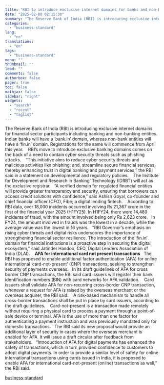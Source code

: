 ```yaml
---
title: "RBI to introduce exclusive internet domains for banks and non-banks"
date: "2025-02-08 02:15:30"
summary: "The Reserve Bank of India (RBI) is introducing exclusive internet domains for financial sector participants including banking and non-banking entities. Indian banks will have a ‘bank.in’ domain, whereas non-bank entities will have a ‘fin.in’ domain. Registrations for the same will commence from April this year. RBI’s move to introduce exclusive..."
categories:
  - "business-standard"
lang:
  - "en"
translations:
  - "en"
tags:
  - "business-standard"
menu: ""
thumbnail: ""
lead: ""
comments: false
authorbox: false
pager: true
toc: false
mathjax: false
sidebar: "right"
widgets:
  - "search"
  - "recent"
  - "taglist"
---
```


The Reserve Bank of India (RBI) is introducing exclusive internet domains for financial sector participants including banking and non-banking entities. Indian banks will have a ‘bank.in’ domain, whereas non-bank entities will have a ‘fin.in’ domain. Registrations for the same will commence from April this year. 
 
RBI’s move to introduce exclusive banking domains comes on the back of a need to contain cyber security threats such as phishing attacks. 
 
“This initiative aims to reduce cyber security threats and malicious activities like phishing; and, streamline secure financial services, thereby enhancing trust in digital banking and payment services,” the RBI said in a statement on developmental and regulatory policies. 
 
The Institute for Development and Research in Banking’ Technology (IDRBT) will act as the exclusive registrar.
 
“A verified domain for regulated financial entities will provide greater transparency and security, ensuring that borrowers can access credit solutions with confidence,” said Ashish Goyal, co-founder and chief financial officer (CFO), Fibe; a digital lending fintech. 
 
According to RBI data, over 18,000 incidents occurred involving Rs 21,367 crore in the first of the financial year 2025 (H1FY25). In H1FY24, there were 14,480 incidents of fraud, with the amount involved being only Rs 2,623 crore.
 
In FY24, the amount involved in frauds was the lowest in a decade, while the average value was the lowest in 16 years.
 
"RBI Governor’s emphasis on rising cyber threats and digital risks underscores the importance of strengthening financial sector resilience. The introduction of the ‘fin.in’ domain for financial institutions is a proactive step in securing the digital ecosystem," said Jatinder Handoo, CEO, Digital Lenders Association of India (DLAI). 
 
**AFA for international card not present transactions**
 
The RBI has proposed to enable additional factor authentication (AFA) for online international ‘card-not-present’ (CNP) transactions, seeking to strengthen security of payments overseas.
 
In its draft guidelines of AFA for cross border CNP transactions, the RBI said card issuers will register their bank identification numbers (BIN) with card networks for AFA validation. 
 
Card issuers shall validate AFA for non-recurring cross-border CNP transaction, whenever a request for AFA is raised by the overseas merchant or the overseas acquirer, the RBI said. 
 
A risk-based mechanism to handle all cross-border transactions shall be put in place by card issuers, according to the draft guidelines. 
 
Card-not-present is a transaction made remotely without requiring a physical card to process a payment through a point-of-sale device or terminal. AFA is the use of more than one factor for authenticating a payment instruction and was previously mandated only for domestic transactions.
 
The RBI said its new proposal would provide an additional layer of security in cases where the overseas merchant is enabled for AFA. It will issue a draft circular after feedback from stakeholders.
 
“Introduction of AFA for digital payments has enhanced the safety of transactions, which in turn provided confidence to customers to adopt digital payments. In order to provide a similar level of safety for online international transactions using cards issued in India, it is proposed to enable AFA for international card-not-present (online) transactions as well,” the RBI said.

[business-standard](https://www.business-standard.com/finance/news/rbi-to-introduce-exclusive-internet-domains-for-banks-and-non-banks-125020701617_1.html)
